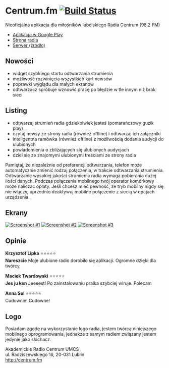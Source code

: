 # Centrum.fm [![Build Status](https://travis-ci.org/indywidualny/Centrum.fm.svg?branch=master)](https://travis-ci.org/indywidualny/Centrum.fm)

Nieoficjalna aplikacja dla miłośników lubelskiego Radia Centrum (98.2 FM)

* [Aplikacja w Google Play](https://play.google.com/store/apps/details?id=org.indywidualni.centrumfm)
* [Strona radia](http://centrum.fm/)
* [Serwer (źródło)](/server)

## Nowości
* widget szybkiego startu odtwarzania strumienia
* możliwość rozwinięcia wszystkich kart newsów
* poprawki wyglądu dla małych ekranów
* odtwarzacz spróbuje wznowić pracę po błędzie w tle innym niż brak sieci

## Listing
* odtwarzaj strumień radia gdziekolwiek jesteś (pomarańczowy guzik play)
* czytaj newsy ze strony radia (również offline) i odtwarzaj ich załączniki
* inteligentna ramówka (również offline) z możliwością dodania audycji do ulubionych
* powiadomienia o zbliżających się ulubionych audycjach
* dziel się ze znajomymi ulubionymi treściami ze strony radia

Pamiętaj, że niezależnie od preferencji odtwarzania, telefon może automatycznie zmienić rodzaj połączenia, w trakcie odtwarzania strumienia. Odtwarzanie wysokiej jakości strumienia radia wymaga pobierania dużej ilości danych. Podczas połączenia mobilnego twój operator komórkowy może naliczać opłaty. Jeśli chcesz mieć pewność, że tryb mobilny nigdy się nie włączy, uprzednio deaktywuj mobilne połączenie z siecią w opcjach urządzenia.

## Ekrany
[![Screenshot #1](http://indywidualny.github.io/centrumfm/scrot1_thumbnail.webp)](http://indywidualny.github.io/centrumfm/scrot1.webp) [![Screenshot #2](http://indywidualny.github.io/centrumfm/scrot2_thumbnail.webp)](http://indywidualny.github.io/centrumfm/scrot2.webp) [![Screenshot #3](http://indywidualny.github.io/centrumfm/scrot3_thumbnail.webp)](http://indywidualny.github.io/centrumfm/scrot3.webp)

## Opinie
**Krzysztof Lipka** :star::star::star::star::star:  
**Nareszcie** Moje ulubione radio dorobiło się aplikacji. Ogromne dzięki dla twórcy.

**Maciek Twardowski** :star::star::star::star::star:  
**Jes ju ken** Jeeeest! Po zainstalowaniu pralka szybciej wiruje. Polecam

**Anna Sol** :star::star::star::star::star:  
Cudownie! Cudowne!

## Logo
Posiadam zgodę na wykorzystanie logo radia, jestem twórcą niniejszego mobilnego oprogramowania, jednakże z samym radiem związany jestem jedynie jako słuchacz.

Akademickie Radio Centrum UMCS  
ul. Radziszewskiego 16, 20-031 Lublin  
http://centrum.fm
